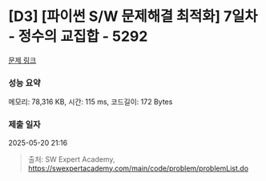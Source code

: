 # [D3] [파이썬 S/W 문제해결 최적화] 7일차 - 정수의 교집합 - 5292 

[문제 링크](https://swexpertacademy.com/main/code/problem/problemDetail.do?contestProbId=AWUitldaoqkDFAVT) 

### 성능 요약

메모리: 78,316 KB, 시간: 115 ms, 코드길이: 172 Bytes

### 제출 일자

2025-05-20 21:16



> 출처: SW Expert Academy, https://swexpertacademy.com/main/code/problem/problemList.do